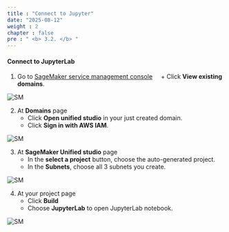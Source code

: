 ```yaml
---
title : "Connect to Jupyter"
date: "2025-08-12"
weight : 2
chapter : false
pre : " <b> 3.2. </b> "
---
```


#### Connect to JupyterLab
1. Go to [SageMaker service management console](https://console.aws.amazon.com/sagemaker/home)
    + Click **View existing domains**.

![SM](/images/3.connect/004-SageMaker.png)

2. At **Domains** page
   + Click **Open unified studio** in your just created domain.
   + Click **Sign in with AWS IAM**.

![SM](/images/3.connect/005-SageMaker.png)

3. At **SageMaker Unified studio** page
    + In the **select a project** button, choose the auto-generated project.
    + In the **Subnets**, choose all 3 subnets you create.

![SM](/images/3.connect/006-SageMaker.png)

4. At your project page
   + Click **Build**
   + Choose **JupyterLab** to open JupyterLab notebook.

![SM](/images/3.connect/007-SageMaker.png)